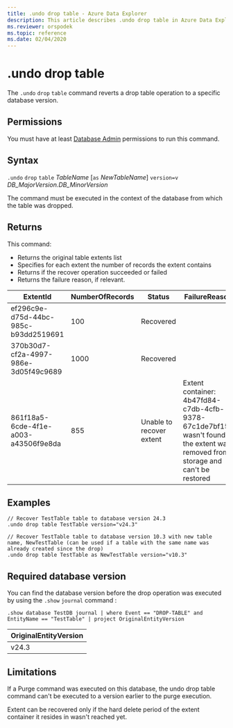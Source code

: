 ```yaml
---
title: .undo drop table - Azure Data Explorer
description: This article describes .undo drop table in Azure Data Explorer.
ms.reviewer: orspodek
ms.topic: reference
ms.date: 02/04/2020
---
```

# .undo drop table

The `.undo` `drop` `table` command reverts a drop table operation to a specific database version.

## Permissions

You must have at least [Database Admin](../management/access-control/role-based-access-control.md) permissions to run this command.

## Syntax

`.undo` `drop` `table` *TableName* [`as` *NewTableName*] `version=v` *DB_MajorVersion.DB_MinorVersion*

The command must be executed in the context of the database from which the table was dropped.

## Returns

This command:
* Returns the original table extents list
* Specifies for each extent the number of records the extent contains
* Returns if the recover operation succeeded or failed
* Returns the failure reason, if relevant.

| ExtentId                             | NumberOfRecords | Status                   | FailureReason                                                                                                                  |
|--------------------------------------|-----------------|--------------------------|--------------------------------------------------------------------------------------------------------------------------------|
| ef296c9e-d75d-44bc-985c-b93dd2519691 | 100             | Recovered                |
| 370b30d7-cf2a-4997-986e-3d05f49c9689 | 1000            | Recovered                |
| 861f18a5-6cde-4f1e-a003-a43506f9e8da | 855             | Unable to recover extent | Extent container: 4b47fd84-c7db-4cfb-9378-67c1de7bf154 wasn't found, the extent was removed from storage and can't be restored |

## Examples

```kusto
// Recover TestTable table to database version 24.3
.undo drop table TestTable version="v24.3"
```

```kusto
// Recover TestTable table to database version 10.3 with new table name, NewTestTable (can be used if a table with the same name was already created since the drop)  
.undo drop table TestTable as NewTestTable version="v10.3"
```

## Required database version

You can find the database version before the drop operation was executed by using the `.show` `journal` command :

```kusto
.show database TestDB journal | where Event == "DROP-TABLE" and EntityName == "TestTable" | project OriginalEntityVersion 
```

| OriginalEntityVersion |
|-----------------------|
| v24.3                 |

## Limitations

If a Purge command was executed on this database, the undo drop table command can't be executed to a version earlier to the purge execution.

Extent can be recovered only if the hard delete period of the extent container it resides in wasn't reached yet.
